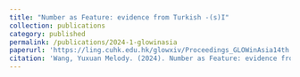 ```yaml
---
title: "Number as Feature: evidence from Turkish -(s)I"
collection: publications
category: published
permalink: /publications/2024-1-glowinasia
paperurl: 'https://ling.cuhk.edu.hk/glowxiv/Proceedings_GLOWinAsia14th.pdf'
citation: 'Wang, Yuxuan Melody. (2024). Number as Feature: evidence from Turkish -(s)I. In <i>Proceedings of GLOW in Asia XIV</i>. CUHK.'
---
```

